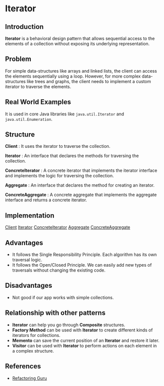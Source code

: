 # Iterator

## Introduction

**Iterator** is a behavioral design pattern that allows sequential access to the elements of a collection without exposing its underlying representation.

## Problem

For simple data-structures like arrays and linked lists, the client can access the elements sequentially using a loop. However, for more complex data-structures like trees and graphs, the client needs to implement a custom iterator to traverse the elements.

## Real World Examples

It is used in core Java libraries like `java.util.Iterator` and `java.util.Enumeration`.

## Structure

**Client** : It uses the iterator to traverse the collection.

**Iterator** : An interface that declares the methods for traversing the collection.

**ConcreteIterator** : A concrete iterator that implements the iterator interface and implements the logic for traversing the collection.

**Aggregate** : An interface that declares the method for creating an iterator.

**ConcreteAggregate** : A concrete aggregate that implements the aggregate interface and returns a concrete iterator.

## Implementation

[Client](src/Main.java)
[Iterator](src/walker/Walker.java)
[ConcreteIterator](src/walker/SimpleOrderWalker.java)
[Aggregate](src/song/Songs.java)
[ConcreteAggregate](src/song/SimpleOrderSongs.java)

## Advantages

- It follows the Single Responsibility Principle. Each algorithm has its own traversal logic.
- It follows the Open/Closed Principle. We can easily add new types of traversals without changing the existing code.

## Disadvantages

- Not good if our app works with simple collections.

## Relationship with other patterns

- **Iterator** can help you go through **Composite** structures.
- **Factory Method** can be used with **Iterator** to create different kinds of iterators for collections.
- **Memento** can save the current position of an **Iterator** and restore it later.
- **Visitor** can be used with **Iterator** to perform actions on each element in a complex structure.

## References

- [Refactoring Guru](https://refactoring.guru/design-patterns/iterator)
